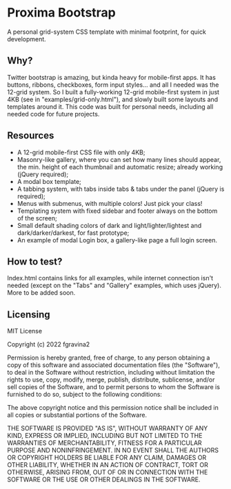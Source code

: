 # Proxima Bootstrap
A personal grid-system CSS template with minimal footprint, for quick development.

## Why?
Twitter bootstrap is amazing, but kinda heavy for mobile-first apps. It has buttons, ribbons, checkboxes, form input styles... and all I needed was the 12-grid system. So I built a fully-working 12-grid mobile-first system in just 4KB (see in "examples/grid-only.html"), and slowly built some layouts and templates around it.
This code was built for personal needs, including all needed code for future projects.

## Resources
* A 12-grid mobile-first CSS file with only 4KB;
* Masonry-like gallery, where you can set how many lines should appear, the min. height of each thumbnail and automatic resize; already working (jQuery required);
* A modal box template;
* A tabbing system, with tabs inside tabs & tabs under the panel (jQuery is required);
* Menus with submenus, with multiple colors! Just pick your class!
* Templating system with fixed sidebar and footer always on the bottom of the screen;
* Small default shading colors of dark and light/lighter/lightest and dark/darker/darkest, for fast prototype;
* An example of modal Login box, a gallery-like page a full login screen.

## How to test?
Index.html contains links for all examples, while internet connection isn't needed (except on the "Tabs" and "Gallery" examples, which uses jQuery). More to be added soon.

## Licensing
MIT License

Copyright (c) 2022 fgravina2

Permission is hereby granted, free of charge, to any person obtaining a copy
of this software and associated documentation files (the "Software"), to deal
in the Software without restriction, including without limitation the rights
to use, copy, modify, merge, publish, distribute, sublicense, and/or sell
copies of the Software, and to permit persons to whom the Software is
furnished to do so, subject to the following conditions:

The above copyright notice and this permission notice shall be included in all
copies or substantial portions of the Software.

THE SOFTWARE IS PROVIDED "AS IS", WITHOUT WARRANTY OF ANY KIND, EXPRESS OR
IMPLIED, INCLUDING BUT NOT LIMITED TO THE WARRANTIES OF MERCHANTABILITY,
FITNESS FOR A PARTICULAR PURPOSE AND NONINFRINGEMENT. IN NO EVENT SHALL THE
AUTHORS OR COPYRIGHT HOLDERS BE LIABLE FOR ANY CLAIM, DAMAGES OR OTHER
LIABILITY, WHETHER IN AN ACTION OF CONTRACT, TORT OR OTHERWISE, ARISING FROM,
OUT OF OR IN CONNECTION WITH THE SOFTWARE OR THE USE OR OTHER DEALINGS IN THE
SOFTWARE.

